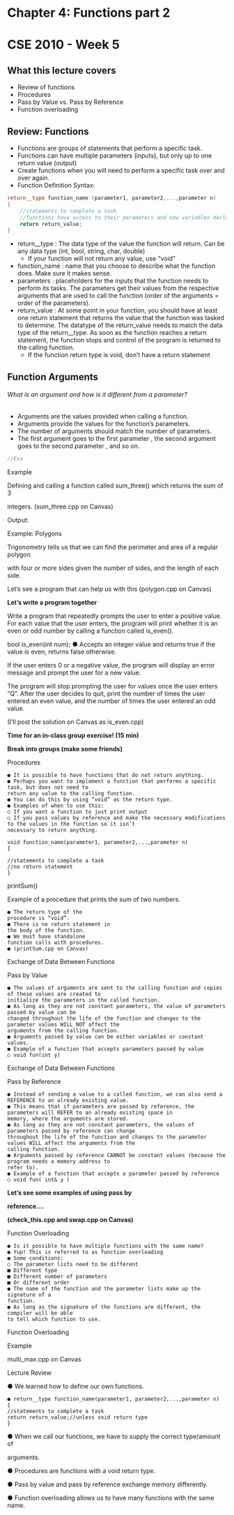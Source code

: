 # Chapter 4: Functions part 2
# CSE 2010 - Week 5


## What this lecture covers
- Review of functions
- Procedures
- Pass by Value vs. Pass by Reference
- Function overloading


## Review: Functions
- Functions are groups of statements that perform a specific task.
- Functions can have multiple parameters (inputs), but only up to one return value (output)
- Create functions when you will need to perform a specific task over and over again.
- Function Definition Syntax:
```c++
return__type function_name (parameter1, parameter2,...,parameter n)
{
	//statements to complete a task
	//functions have access to their parameters and new variables declared
	return return_value;
}
```
- return__type : The data type of the value the function will return. Can be any data type (int, bool, string, char, double)
	- If your function will not return any value, use “void”
- function_name : name that you choose to describe what the function does. Make sure it makes sense.
- parameters : placeholders for the inputs that the function needs to perform its tasks. The parameters get their values from the respective arguments that are used to call the function (order of the arguments = order of the parameters).
- return_value : At some point in your function, you should have at least one return statement that returns the value that the function was tasked to determine. The datatype of the return_value needs to match the data type of the return__type. As soon as the function reaches a return statement, the function stops and control of the program is returned to the calling function.
	- If the function return type is void, don’t have a return statement


## Function Arguments
###### What is an argument and how is it different from a parameter?
- Arguments are the values provided when calling a function.
- Arguments provide the values for the function’s parameters.
- The number of arguments should match the number of parameters.
- The first argument goes to the first parameter , the second argument goes to the second parameter , and so on.

```c++
//Exa 
```

Example

Defining and calling a function called
sum_three() which returns the sum of 3

integers. (sum_three.cpp on Canvas)

Output:


Example: Polygons

Trigonometry tells us that we can find the perimeter and area of a regular polygon

with four or more sides given the number of sides, and the length of each side.

Let’s see a program that can help us with this (polygon.cpp on Canvas)


**Let’s write a program together**

Write a program that repeatedly prompts the user to enter a positive value. For each value that the user enters, the program
will print whether it is an even or odd number by calling a function called is_even().

bool is_even(int num);
● Accepts an integer value and returns true if the value is even, returns false otherwise.

If the user enters 0 or a negative value, the program will display an error message and prompt the user for a new value.

The program will stop prompting the user for values once the user enters “Q”. After the user decides to quit, print the
number of times the user entered an even value, and the number of times the user entered an odd value.

(I’ll post the solution on Canvas as is_even.cpp)


**Time for an in-class group exercise! (15 min)**

**Break into groups (make some friends)**


Procedures

```
● It is possible to have functions that do not return anything.
● Perhaps you want to implement a function that performs a specific task, but does not need to
return any value to the calling function.
● You can do this by using “void” as the return type.
● Examples of when to use this:
○ If you want a function to just print output
○ If you pass values by reference and make the necessary modifications to the values in the function so it isn’t
necessary to return anything.
```
```
void function_name(parameter1, parameter2,...,parameter n)
{
```
```
//statements to complete a task
//no return statement
}
```

printSum()

Example of a procedure that prints the
sum of two numbers.

```
● The return type of the
procedure is “void”.
● There is no return statement in
the body of the function.
● We must have standalone
function calls with procedures.
● (printSum.cpp on Canvas)
```

Exchange of Data Between Functions

Pass by Value

```
● The values of arguments are sent to the calling function and copies of these values are created to
initialize the parameters in the called function.
● As long as they are not constant parameters, the value of parameters passed by value can be
changed throughout the life of the function and changes to the parameter values WILL NOT affect the
arguments from the calling function.
● Arguments passed by value can be either variables or constant values.
● Example of a function that accepts parameters passed by value
○ void fun(int y)
```

Exchange of Data Between Functions

Pass by Reference

```
● Instead of sending a value to a called function, we can also send a REFERENCE to an already existing value.
● This means that if parameters are passed by reference, the parameters will REFER to an already existing space in
memory, where the arguments are stored.
● As long as they are not constant parameters, the values of parameters passed by reference can change
throughout the life of the function and changes to the parameter values WILL affect the arguments from the
calling function.
● Arguments passed by reference CANNOT be constant values (because the program needs a memory address to
refer to).
● Example of a function that accepts a parameter passed by reference
○ void fun( int& y )
```

**Let’s see some examples of using pass by**

**reference....**

**(check_this.cpp and swap.cpp on Canvas)**


Function Overloading

```
● Is it possible to have multiple functions with the same name?
● Yup! This is referred to as function overloading
● Some conditions:
○ The parameter lists need to be different
■ Different type
■ Different number of parameters
■ Or different order
● The name of the function and the parameter lists make up the signature of a
function.
● As long as the signature of the functions are different, the compiler will be able
to tell which function to use.
```

Function Overloading

Example

multi_max.cpp on Canvas


Lecture Review

● We learned how to define our own functions.

```
● return__type function_name(parameter1, parameter2,...,parameter n)
{
//statements to complete a task
return return_value;//unless void return type
}
```
● When we call our functions, we have to supply the correct type/amount of

arguments.

● Procedures are functions with a void return type.

● Pass by value and pass by reference exchange memory differently.

● Function overloading allows us to have many functions with the same name.


